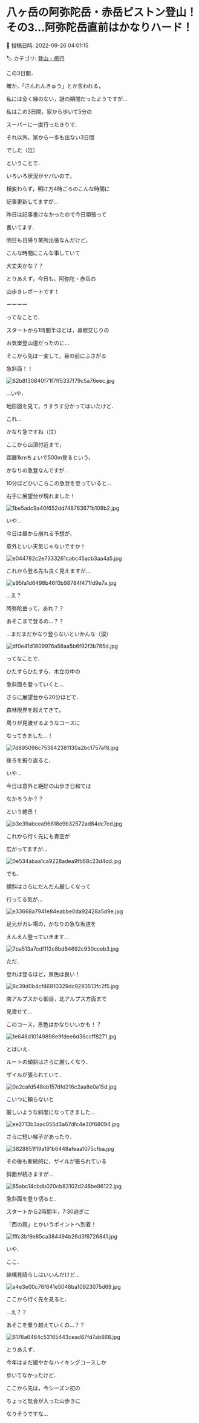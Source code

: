 # 八ヶ岳の阿弥陀岳・赤岳ピストン登山！その3…阿弥陀岳直前はかなりハード！

📅 投稿日時: 2022-09-26 04:01:15

🏷️ カテゴリ: [登山・旅行](c1d637a11a25b457ac978d197adbdafc5.md)

この3日間．


確か，「さんれんきゅう」とか言われる，


私には全く縁のない，謎の期間だったようですが…





私はこの3日間，家から歩いて5分の


スーパーに一度行ったきりで．


それ以外，家から一歩も出ない3日間


でした（泣）





ということで．


いろいろ状況がヤバいので，


相変わらず，明け方4時ごろのこんな時間に


記事更新してますが…


昨日は記事書けなかったので今日頑張って


書いてます．


明日も日帰り某所出張なんだけど，


こんな時間にこんな事していて


大丈夫かな？？





とりあえず，今日も，阿弥陀・赤岳の


山歩きレポートです！


ーーーー





ってなことで．


スタートから1時間半ほどは，鼻歌交じりの


お気楽登山道だったのに…





そこから先は一変して，目の前にふさがる


急斜面！！




![82b8f30840f71f7ff5337f79c5a76eec.jpg](images/82b8f30840f71f7ff5337f79c5a76eec.jpg)




…いや．


地形図を見て，うすうす分かってはいたけど．


これ…


かなり急ですね（泣）





ここから山頂付近まで，


距離1kmちょいで500m登るという，


かなりの急登なんですが…





10分ほどひいこらこの急登を登っていると…


右手に展望台が現れました！




![1be5adc9a40f652dd748763671b109b2.jpg](images/1be5adc9a40f652dd748763671b109b2.jpg)







いや…


今日は昼から崩れる予想が，


意外といい天気じゃないですか！




![e044782c2e7333261cabc45acb3aa4a5.jpg](images/e044782c2e7333261cabc45acb3aa4a5.jpg)







これから登る先も良く見えますが…




![e95fa1d6498b46f0b98784f471fd9e7a.jpg](images/e95fa1d6498b46f0b98784f471fd9e7a.jpg)







…え？


阿弥陀岳って，あれ？？


あそこまで登るの…？？


…まだまだかなり登らないといかんな（涙）




![df0e41d1809976a58aa5b6f92f3b785d.jpg](images/df0e41d1809976a58aa5b6f92f3b785d.jpg)







ってなことで．


ひたすらひたすら，木立の中の


急斜面を登っていくと…


さらに展望台から20分ほどで．


森林限界を超えてきて，


周りが見渡せるようなコースに


なってきました…！




![7d895096c753842381130a2bc1757af8.jpg](images/7d895096c753842381130a2bc1757af8.jpg)







後ろを振り返ると．


いや…


今日は意外と絶好の山歩き日和では


なかろうか？？


という絶景！




![b3e39abcea96618e9b32572ad84dc7cd.jpg](images/b3e39abcea96618e9b32572ad84dc7cd.jpg)







これから行く先にも青空が


広がってますが…




![0e534abaa1ca9228adea9fb68c23d4dd.jpg](images/0e534abaa1ca9228adea9fb68c23d4dd.jpg)







でも．


傾斜はさらにだんだん厳しくなって


行ってる気が…




![e33668a7941e84eabbe0da92428a5d9e.jpg](images/e33668a7941e84eabbe0da92428a5d9e.jpg)







足元がガレ場の，かなりの急な坂道を


えんえん登っていきます…




![7ba513a7cdf112c8bd84692c930cceb3.jpg](images/7ba513a7cdf112c8bd84692c930cceb3.jpg)







ただ．


登れば登るほど，景色は良い！




![8c39d0b4cf46910329dc9293513fc2f5.jpg](images/8c39d0b4cf46910329dc9293513fc2f5.jpg)







南アルプスから御岳，北アルプス方面まで


見渡せて…


このコース，景色はかなりいいかも！？




![1e648d10149898e9fdee6d36ccff8271.jpg](images/1e648d10149898e9fdee6d36ccff8271.jpg)







とはいえ．


ルートの傾斜はさらに厳しくなり．


ザイルが張られていて．




![0e2cafd548eb157dfd216c2aa8e0a15d.jpg](images/0e2cafd548eb157dfd216c2aa8e0a15d.jpg)




こいつに頼らないと


厳しいような斜度になってきました…




![ee2713b3aac055d3a67dfc4e30f68094.jpg](images/ee2713b3aac055d3a67dfc4e30f68094.jpg)







さらに短い梯子があったり．




![3828851f19a191b6448afeaa1075cfba.jpg](images/3828851f19a191b6448afeaa1075cfba.jpg)







その後も断続的に，ザイルが張られている


斜面が続きますが…




![85abc14cbdb020cb83102d248be96122.jpg](images/85abc14cbdb020cb83102d248be96122.jpg)







急斜面を登り切ると．


スタートから2時間半，7:30過ぎに


「西の肩」とかいうポイントへ到着！




![fffc3bf9e85ca384494b26d3f6726841.jpg](images/fffc3bf9e85ca384494b26d3f6726841.jpg)







いや．


ここ．


結構見晴らしはいいんだけど…




![a4e3e00c76f641e5048ba10923075d69.jpg](images/a4e3e00c76f641e5048ba10923075d69.jpg)







ここから行く先を見ると．


…え？？


あそこを乗り越えていくの…？？




![6176a6464c53165443cead87fd7ab868.jpg](images/6176a6464c53165443cead87fd7ab868.jpg)







とりあえず．


今年はまだ緩やかなハイキングコースしか


歩いてなかったけど．


ここから先は，今シーズン初の


ちょっと気合が入った山歩きに


なりそうですな…
